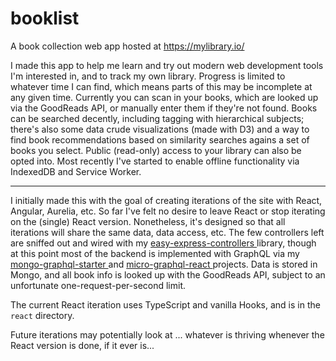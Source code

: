 # booklist

A book collection web app hosted at https://mylibrary.io/

I made this app to help me learn and try out modern web development tools I'm interested in, and to track my own library. Progress is limited to whatever time I can find, which means parts of this may be incomplete at any given time. Currently you can scan in your books, which are looked up via the GoodReads API, or manually enter them if they're not found. Books can be searched decently, including tagging with hierarchical subjects; there's also some data crude visualizations (made with D3) and a way to find book recommendations based on similarity searches agains a set of books you select. Public (read-only) access to your library can also be opted into. Most recently I've started to enable offline functionality via IndexedDB and Service Worker.

---

I initially made this with the goal of creating iterations of the site with React, Angular, Aurelia, etc. So far I've felt no desire to leave React or stop iterating on the (single) React version. Nonetheless, it's designed so that all iterations will share the same data, data access, etc. The few controllers left are sniffed out and wired with my [easy-express-controllers
](https://www.npmjs.com/package/easy-express-controllers) library, though at this point most of the backend is implemented with GraphQL via my [mongo-graphql-starter
](https://www.npmjs.com/package/mongo-graphql-starter) and [micro-graphql-react
](https://www.npmjs.com/package/micro-graphql-react) projects. Data is stored in Mongo, and all book info is looked up with the GoodReads API, subject to an unfortunate one-request-per-second limit.

The current React iteration uses TypeScript and vanilla Hooks, and is in the `react` directory.

Future iterations may potentially look at ... whatever is thriving whenever the React version is done, if it ever is...
